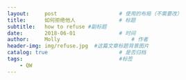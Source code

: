 ```yaml
---
layout:     post   				    # 使用的布局（不需要改）
title:      如何拒绝他人 				# 标题
subtitle:   how to refuse #副标题
date:       2018-06-01 				# 时间
author:     Molly 						# 作者
header-img: img/refuse.jpg 	#这篇文章标题背景图片
catalog: true 						# 是否归档
tags:								#标签
    - QW
---
```

